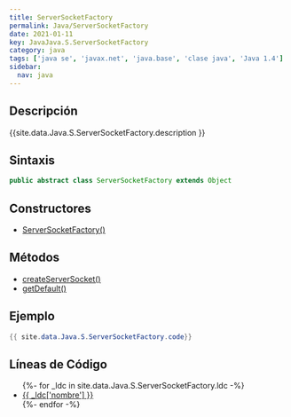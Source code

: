 ```yaml
---
title: ServerSocketFactory
permalink: Java/ServerSocketFactory
date: 2021-01-11
key: JavaJava.S.ServerSocketFactory
category: java
tags: ['java se', 'javax.net', 'java.base', 'clase java', 'Java 1.4']
sidebar: 
  nav: java
---
```


## Descripción
{{site.data.Java.S.ServerSocketFactory.description }}

## Sintaxis
~~~java
public abstract class ServerSocketFactory extends Object
~~~

## Constructores
* [ServerSocketFactory()](/Java/ServerSocketFactory/ServerSocketFactory/)

## Métodos
* [createServerSocket()](/Java/ServerSocketFactory/createServerSocket)
* [getDefault()](/Java/ServerSocketFactory/getDefault)

## Ejemplo
~~~java
{{ site.data.Java.S.ServerSocketFactory.code}}
~~~

## Líneas de Código
<ul>
{%- for _ldc in site.data.Java.S.ServerSocketFactory.ldc -%}
   <li>
       <a href="{{_ldc['url'] }}">{{ _ldc['nombre'] }}</a>
   </li>
{%- endfor -%}
</ul>
